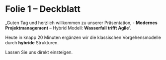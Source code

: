 # Folie 1 – Deckblatt

„Guten Tag und herzlich willkommen zu unserer Präsentation‚ -
**Modernes Projektmanagement** – Hybrid Modell: **Wasserfall trifft Agile**‘.

Heute in knapp 20 Minuten ergänzen wir die klassischen Vorgehensmodelle durch **hybride** Strukturen.

Lassen Sie uns direkt einsteigen.
